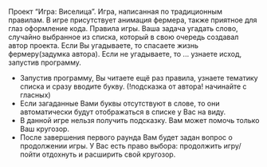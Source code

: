 Проект “Игра: Виселица”. Игра, написанная по традиционным правилам. В игре
присутствует анимация фермера, также приятное для глаз оформление кода.
Правила игры. Ваша задача угадать слово, случайно выбранное из списка, который в
свою очередь создавал автор проекта. Если Вы угадываете, то спасаете жизнь
фермеру(задумка автора). Если не угадываете, то ... узнаете исход, запустив
программу.
- Запустив программу, Вы читаете ещё раз правила, узнаете тематику списка и
сразу вводите букву. (!подсказка от автора! начинайте с гласных)
- Если загаданные Вами буквы отсутствуют в слове, то они автоматически будут
отображаться в списке у Вас на виду.
- В данной игре нельзя получить подсказку. Вам может помочь только Ваш
кругозор.
- После завершения первого раунда Вам будет задан вопрос о продолжении
игры. У Вас есть право выбора: продолжить игру/пойти отдохнуть и расширить
свой кругозор.
